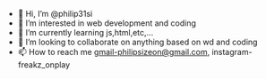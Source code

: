 - 👋 Hi, I’m @philip31si
- 👀 I’m interested in web development and coding
- 🌱 I’m currently learning js,html,etc,...
- 💞️ I’m looking to collaborate on anything based on wd and coding
- 📫 How to reach me gmail-philipsizeon@gmail.com, instagram- freakz_onplay

<!---
philip31si/philip31si is a ✨ special ✨ repository because its `README.md` (this file) appears on your GitHub profile.
You can click the Preview link to take a look at your changes.
--->
